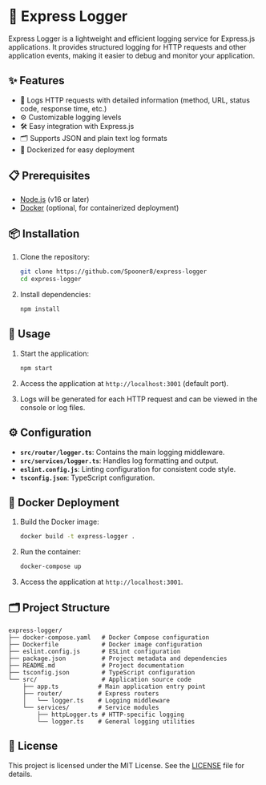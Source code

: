 # 🚀 Express Logger

Express Logger is a lightweight and efficient logging service for Express.js applications. It provides structured logging for HTTP requests and other application events, making it easier to debug and monitor your application.

## ✨ Features

- 📜 Logs HTTP requests with detailed information (method, URL, status code, response time, etc.)
- ⚙️ Customizable logging levels
- 🛠️ Easy integration with Express.js
- 🗂️ Supports JSON and plain text log formats
- 🐳 Dockerized for easy deployment

## 📋 Prerequisites

- [Node.js](https://nodejs.org/) (v16 or later)
- [Docker](https://www.docker.com/) (optional, for containerized deployment)

## 📦 Installation

1. Clone the repository:
   ```bash
   git clone https://github.com/Spooner8/express-logger
   cd express-logger
   ```

2. Install dependencies:
   ```bash
   npm install
   ```

## 🚀 Usage

1. Start the application:
   ```bash
   npm start
   ```

2. Access the application at `http://localhost:3001` (default port).

3. Logs will be generated for each HTTP request and can be viewed in the console or log files.

## ⚙️ Configuration

- **`src/router/logger.ts`**: Contains the main logging middleware.
- **`src/services/logger.ts`**: Handles log formatting and output.
- **`eslint.config.js`**: Linting configuration for consistent code style.
- **`tsconfig.json`**: TypeScript configuration.

## 🐳 Docker Deployment

1. Build the Docker image:
   ```bash
   docker build -t express-logger .
   ```

2. Run the container:
   ```bash
   docker-compose up
   ```

3. Access the application at `http://localhost:3001`.

## 🗂️ Project Structure

```
express-logger/
├── docker-compose.yaml   # Docker Compose configuration
├── Dockerfile            # Docker image configuration
├── eslint.config.js      # ESLint configuration
├── package.json          # Project metadata and dependencies
├── README.md             # Project documentation
├── tsconfig.json         # TypeScript configuration
└── src/                  # Application source code
    ├── app.ts           # Main application entry point
    ├── router/          # Express routers
    │   └── logger.ts    # Logging middleware
    └── services/        # Service modules
        ├── httpLogger.ts # HTTP-specific logging
        └── logger.ts    # General logging utilities
```

## 📜 License

This project is licensed under the MIT License. See the [LICENSE](LICENSE) file for details.
